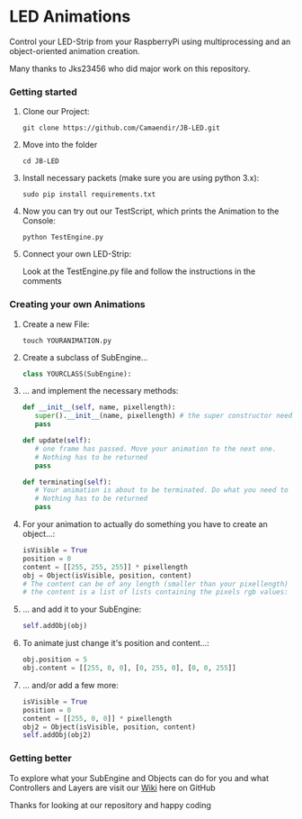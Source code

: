 # LED Animations


Control your LED-Strip from your RaspberryPi using multiprocessing and an object-oriented animation creation.

Many thanks to Jks23456 who did major work on this repository.

### Getting started   

1. Clone our Project:

   ```shell script
   git clone https://github.com/Camaendir/JB-LED.git
   ```
    
2. Move into the folder

   ```shell script
   cd JB-LED
   ```
    
3. Install necessary packets (make sure you are using python 3.x):

   ```shell script
   sudo pip install requirements.txt
   ```
    
4. Now you can try out our TestScript, which prints the Animation to the Console:

   ```shell script
   python TestEngine.py
   ```
    
5. Connect your own LED-Strip:

    Look at the TestEngine.py file and follow the instructions in the comments

### Creating your own Animations 

1. Create a new File:

   ```shell script
   touch YOURANIMATION.py
   ```
    
2. Create a subclass of SubEngine...

   ```python
   class YOURCLASS(SubEngine):
   ```
    
3. ... and implement the necessary methods:

    ```python
   def __init__(self, name, pixellength):
       super().__init__(name, pixellength) # the super constructor needs to be called
       pass
   
   def update(self):
       # one frame has passed. Move your animation to the next one.
       # Nothing has to be returned
       pass
    
   def terminating(self):
       # Your animation is about to be terminated. Do what you need to do
       # Nothing has to be returned
       pass
   ```

4. For your animation to actually do something you have to create an object...:

   ```python
   isVisible = True
   position = 0
   content = [[255, 255, 255]] * pixellength
   obj = Object(isVisible, position, content)
   # The content can be of any length (smaller than your pixellength)
   # the content is a list of lists containing the pixels rgb values: [ [r,g,b], [r,g,b], ... ]   
   ```

5. ... and add it to your SubEngine:

    ```python
   self.addObj(obj)
   ```
   
6. To animate just change it's position and content...:

   ```python
   obj.position = 5
   obj.content = [[255, 0, 0], [0, 255, 0], [0, 0, 255]] 
   ```
 
7. ... and/or add a few more:

   ```python
   isVisible = True
   position = 0
   content = [[255, 0, 0]] * pixellength
   obj2 = Object(isVisible, position, content)
   self.addObj(obj2)
   ```
   
### Getting better

To explore what your SubEngine and Objects can do for you and what Controllers and Layers are visit our [Wiki](https://github.com/Camaendir/JB-LED/wiki) here on GitHub

Thanks for looking at our repository and happy coding
 
